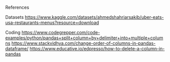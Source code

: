 References

Datasets
https://www.kaggle.com/datasets/ahmedshahriarsakib/uber-eats-usa-restaurants-menus?resource=download

Coding
https://www.codegrepper.com/code-examples/python/pandas+split+column+by+delimiter+into+multiple+columns
https://www.stackvidhya.com/change-order-of-columns-in-pandas-dataframe/
https://www.educative.io/edpresso/how-to-delete-a-column-in-pandas